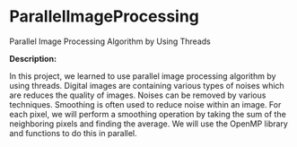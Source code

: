 # ParallelImageProcessing
 Parallel Image Processing Algorithm by Using Threads
 
 **Description:**
 
In this project, we learned to use parallel image processing algorithm by using threads. Digital images 
are containing various types of noises which are reduces the quality of images. Noises can be 
removed by various techniques. Smoothing is often used to reduce noise within an image. For each 
pixel, we will perform a smoothing operation by taking the sum of the neighboring pixels and finding 
the average. We will use the OpenMP library and functions to do this in parallel.




